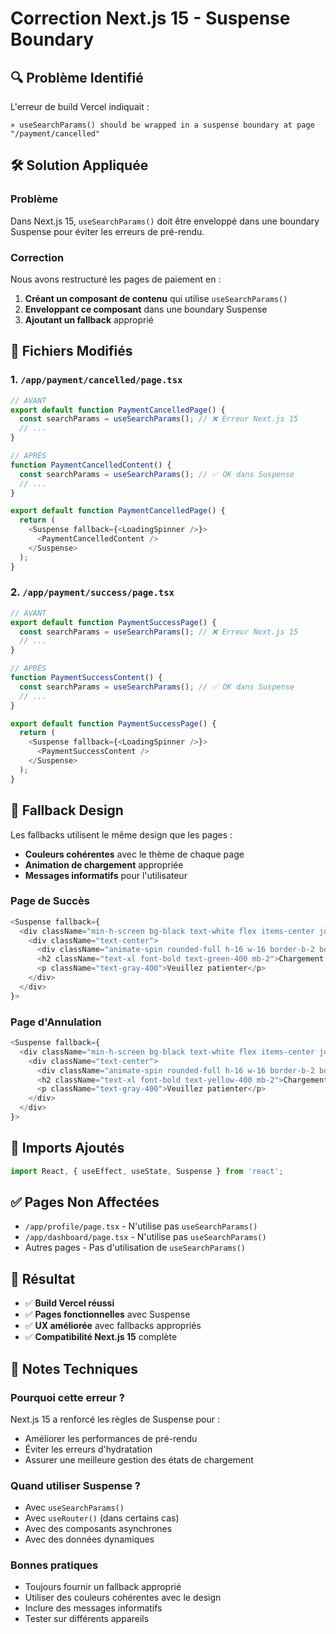 # Correction Next.js 15 - Suspense Boundary

## 🔍 Problème Identifié

L'erreur de build Vercel indiquait :
```
⨯ useSearchParams() should be wrapped in a suspense boundary at page "/payment/cancelled"
```

## 🛠️ Solution Appliquée

### Problème
Dans Next.js 15, `useSearchParams()` doit être enveloppé dans une boundary Suspense pour éviter les erreurs de pré-rendu.

### Correction
Nous avons restructuré les pages de paiement en :

1. **Créant un composant de contenu** qui utilise `useSearchParams()`
2. **Enveloppant ce composant** dans une boundary Suspense
3. **Ajoutant un fallback** approprié

## 📁 Fichiers Modifiés

### 1. `/app/payment/cancelled/page.tsx`
```typescript
// AVANT
export default function PaymentCancelledPage() {
  const searchParams = useSearchParams(); // ❌ Erreur Next.js 15
  // ...
}

// APRÈS
function PaymentCancelledContent() {
  const searchParams = useSearchParams(); // ✅ OK dans Suspense
  // ...
}

export default function PaymentCancelledPage() {
  return (
    <Suspense fallback={<LoadingSpinner />}>
      <PaymentCancelledContent />
    </Suspense>
  );
}
```

### 2. `/app/payment/success/page.tsx`
```typescript
// AVANT
export default function PaymentSuccessPage() {
  const searchParams = useSearchParams(); // ❌ Erreur Next.js 15
  // ...
}

// APRÈS
function PaymentSuccessContent() {
  const searchParams = useSearchParams(); // ✅ OK dans Suspense
  // ...
}

export default function PaymentSuccessPage() {
  return (
    <Suspense fallback={<LoadingSpinner />}>
      <PaymentSuccessContent />
    </Suspense>
  );
}
```

## 🎨 Fallback Design

Les fallbacks utilisent le même design que les pages :
- **Couleurs cohérentes** avec le thème de chaque page
- **Animation de chargement** appropriée
- **Messages informatifs** pour l'utilisateur

### Page de Succès
```typescript
<Suspense fallback={
  <div className="min-h-screen bg-black text-white flex items-center justify-center">
    <div className="text-center">
      <div className="animate-spin rounded-full h-16 w-16 border-b-2 border-green-400 mx-auto mb-4"></div>
      <h2 className="text-xl font-bold text-green-400 mb-2">Chargement...</h2>
      <p className="text-gray-400">Veuillez patienter</p>
    </div>
  </div>
}>
```

### Page d'Annulation
```typescript
<Suspense fallback={
  <div className="min-h-screen bg-black text-white flex items-center justify-center">
    <div className="text-center">
      <div className="animate-spin rounded-full h-16 w-16 border-b-2 border-yellow-400 mx-auto mb-4"></div>
      <h2 className="text-xl font-bold text-yellow-400 mb-2">Chargement...</h2>
      <p className="text-gray-400">Veuillez patienter</p>
    </div>
  </div>
}>
```

## 🔧 Imports Ajoutés

```typescript
import React, { useEffect, useState, Suspense } from 'react';
```

## ✅ Pages Non Affectées

- `/app/profile/page.tsx` - N'utilise pas `useSearchParams()`
- `/app/dashboard/page.tsx` - N'utilise pas `useSearchParams()`
- Autres pages - Pas d'utilisation de `useSearchParams()`

## 🚀 Résultat

- ✅ **Build Vercel réussi**
- ✅ **Pages fonctionnelles** avec Suspense
- ✅ **UX améliorée** avec fallbacks appropriés
- ✅ **Compatibilité Next.js 15** complète

## 📝 Notes Techniques

### Pourquoi cette erreur ?
Next.js 15 a renforcé les règles de Suspense pour :
- Améliorer les performances de pré-rendu
- Éviter les erreurs d'hydratation
- Assurer une meilleure gestion des états de chargement

### Quand utiliser Suspense ?
- Avec `useSearchParams()`
- Avec `useRouter()` (dans certains cas)
- Avec des composants asynchrones
- Avec des données dynamiques

### Bonnes pratiques
- Toujours fournir un fallback approprié
- Utiliser des couleurs cohérentes avec le design
- Inclure des messages informatifs
- Tester sur différents appareils 